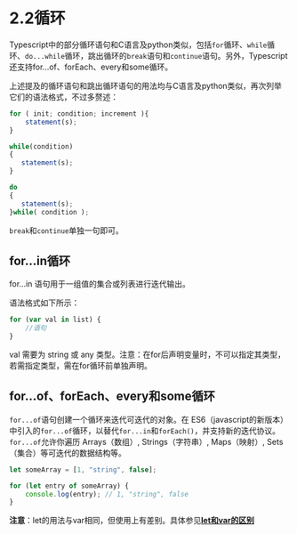 # 2.2循环

Typescript中的部分循环语句和C语言及python类似，包括`for`循环、`while`循环、`do...while`循环，跳出循环的`break`语句和`continue`语句。另外，Typescript还支持for…of、forEach、every和some循环。

上述提及的循环语句和跳出循环语句的用法均与C语言及python类似，再次列举它们的语法格式，不过多赘述：

```typescript
for ( init; condition; increment ){
    statement(s);
}
```

```typescript
while(condition)
{
   statement(s);
}
```

```typescript
do
{
   statement(s);
}while( condition );
```

`break`和`continue`单独一句即可。

## for...in循环

for...in 语句用于一组值的集合或列表进行迭代输出。

语法格式如下所示：

```typescript
for (var val in list) { 
    //语句 
}
```

val 需要为 string 或 any 类型。注意：在for后声明变量时，不可以指定其类型，若需指定类型，需在for循环前单独声明。

## for…of、forEach、every和some循环

`for...of`语句创建一个循环来迭代可迭代的对象。在 ES6（javascript的新版本）中引入的`for...of`循环，以替代`for...in`和`forEach()`，并支持新的迭代协议。`for...of`允许你遍历 Arrays（数组）, Strings（字符串）, Maps（映射）, Sets（集合）等可迭代的数据结构等。

```typescript
let someArray = [1, "string", false];

for (let entry of someArray) {
    console.log(entry); // 1, "string", false
}
```

**注意**：let的用法与var相同，但使用上有差别。具体参见[**let和var的区别**](https://www.cnblogs.com/RitaLee/p/10375068.html)
